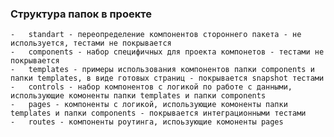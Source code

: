 ### Структура папок в проекте

    -   standart - переопределение компонентов стороннего пакета - не используется, тестами не покрывается
    -   components - набор специфичных для проекта компонетов - тестами не покрывается
    -   templates - примеры использования компонентов папки components и папки templates, в виде готовых страниц - покрывается snapshot тестами
    -   controls - набор компонентов с логикой по работе с данными, использующие комоненты папки templates и папки components
    -   pages - компоненты с логикой, использующие комоненты папки templates и папки components - покрывается интеграционными тестами
    -   routes - компоненты роутинга, испоьзующие комоненты pages
